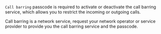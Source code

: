 `Call barring` passcode is required to activate or deactivate the call barring service, which allows you to restrict the incoming or outgoing calls.

Call barring is a network service, request your network operator or service provider to provide you the call barring service and the passcode.
